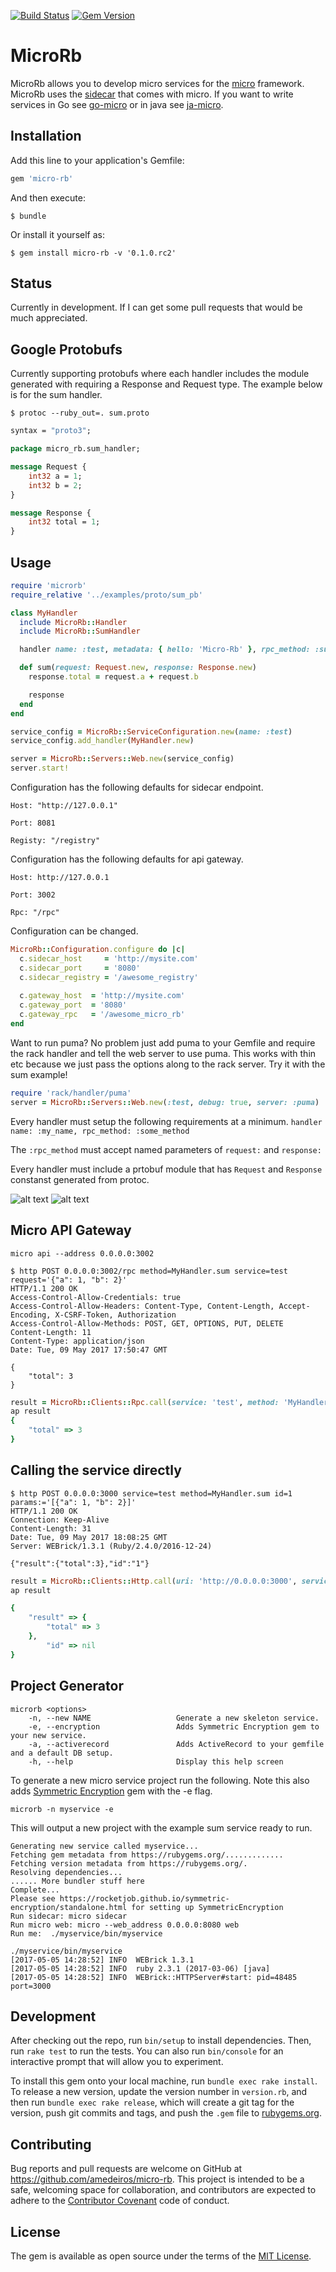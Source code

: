 [![Build Status](https://travis-ci.org/amedeiros/micro-rb.svg?branch=master)](https://travis-ci.org/amedeiros/micro-rb) [![Gem Version](https://badge.fury.io/rb/micro-rb.svg)](https://badge.fury.io/rb/micro-rb)

# MicroRb

MicroRb allows you to develop micro services for the [micro](https://github.com/micro/micro) framework.
MicroRb uses the [sidecar](https://github.com/micro/micro/tree/master/car) that comes with micro. If you want to write services in Go see [go-micro](https://github.com/micro/go-micro) or in java see [ja-micro](https://github.com/Sixt/ja-micro).

## Installation

Add this line to your application's Gemfile:

```ruby
gem 'micro-rb'
```

And then execute:

    $ bundle

Or install it yourself as:

    $ gem install micro-rb -v '0.1.0.rc2'

## Status

Currently in development. If I can get some pull requests that would be much appreciated.

## Google Protobufs

Currently supporting protobufs where each handler includes the module generated with requiring a Response and Request type. The example below is for the sum handler. 

`$ protoc --ruby_out=. sum.proto`


```proto
syntax = "proto3";

package micro_rb.sum_handler;

message Request {
    int32 a = 1;
    int32 b = 2;
}

message Response {
    int32 total = 1;
}

```

## Usage

```ruby
require 'microrb'
require_relative '../examples/proto/sum_pb'

class MyHandler
  include MicroRb::Handler
  include MicroRb::SumHandler

  handler name: :test, metadata: { hello: 'Micro-Rb' }, rpc_method: :sum

  def sum(request: Request.new, response: Response.new)
    response.total = request.a + request.b

    response
  end
end

service_config = MicroRb::ServiceConfiguration.new(name: :test)
service_config.add_handler(MyHandler.new)

server = MicroRb::Servers::Web.new(service_config)
server.start!

```

Configuration has the following defaults for sidecar endpoint.

`Host: "http://127.0.0.1"`

`Port: 8081`

`Registy: "/registry"`

Configuration has the following defaults for api gateway.

`Host: http://127.0.0.1`

`Port: 3002`

`Rpc: "/rpc"`

Configuration can be changed.

```ruby
MicroRb::Configuration.configure do |c|
  c.sidecar_host     = 'http://mysite.com'
  c.sidecar_port     = '8080'
  c.sidecar_registry = '/awesome_registry'
  
  c.gateway_host  = 'http://mysite.com'
  c.gateway_port  = '8080'
  c.gateway_rpc   = '/awesome_micro_rb'
end
```

Want to run puma? No problem just add puma to your Gemfile and require the rack handler and tell the web server to use puma.
This works with thin etc because we just pass the options along to the rack server. Try it with the sum example!

```ruby
require 'rack/handler/puma'
server = MicroRb::Servers::Web.new(:test, debug: true, server: :puma)
```

Every handler must setup the following requirements at a minimum.
`handler name: :my_name, rpc_method: :some_method`

The `:rpc_method` must accept named parameters of `request:` and `response:`

Every handler must include a prtobuf module that has `Request` and `Response` constanst generated from protoc.


![alt text](https://github.com/amedeiros/micro-rb/blob/master/registry.png)
![alt text](https://github.com/amedeiros/micro-rb/blob/master/sum.png)


## Micro API Gateway

`micro api --address 0.0.0.0:3002`

```
$ http POST 0.0.0.0:3002/rpc method=MyHandler.sum service=test request='{"a": 1, "b": 2}'
HTTP/1.1 200 OK
Access-Control-Allow-Credentials: true
Access-Control-Allow-Headers: Content-Type, Content-Length, Accept-Encoding, X-CSRF-Token, Authorization
Access-Control-Allow-Methods: POST, GET, OPTIONS, PUT, DELETE
Content-Length: 11
Content-Type: application/json
Date: Tue, 09 May 2017 17:50:47 GMT

{
    "total": 3
}
```

```ruby
result = MicroRb::Clients::Rpc.call(service: 'test', method: 'MyHandler.sum', params: {a:1, b:2})
ap result
{
    "total" => 3
}
```

## Calling the service directly

```
$ http POST 0.0.0.0:3000 service=test method=MyHandler.sum id=1 params:='[{"a": 1, "b": 2}]'
HTTP/1.1 200 OK
Connection: Keep-Alive
Content-Length: 31
Date: Tue, 09 May 2017 18:08:25 GMT
Server: WEBrick/1.3.1 (Ruby/2.4.0/2016-12-24)

{"result":{"total":3},"id":"1"}
```


```ruby
result = MicroRb::Clients::Http.call(uri: 'http://0.0.0.0:3000', service: 'test', method: 'MyHandler.sum', params: {a:1, b:2})
ap result

{
    "result" => {
        "total" => 3
    },
        "id" => nil
}
```

## Project Generator

```
microrb <options>
    -n, --new NAME                   Generate a new skeleton service.
    -e, --encryption                 Adds Symmetric Encryption gem to your new service.
    -a, --activerecord               Adds ActiveRecord to your gemfile and a default DB setup.
    -h, --help                       Display this help screen
```


To generate a new micro service project run the following. Note this also adds [Symmetric Encryption](https://github.com/rocketjob/symmetric-encryption) gem with the -e flag.

`microrb -n myservice -e`

This will output a new project with the example sum service ready to run.

```
Generating new service called myservice...
Fetching gem metadata from https://rubygems.org/.............
Fetching version metadata from https://rubygems.org/.
Resolving dependencies...
...... More bundler stuff here
Complete...
Please see https://rocketjob.github.io/symmetric-encryption/standalone.html for setting up SymmetricEncryption
Run sidecar: micro sidecar
Run micro web: micro --web_address 0.0.0.0:8080 web
Run me:  ./myservice/bin/myservice
```

```
./myservice/bin/myservice
[2017-05-05 14:28:52] INFO  WEBrick 1.3.1
[2017-05-05 14:28:52] INFO  ruby 2.3.1 (2017-03-06) [java]
[2017-05-05 14:28:52] INFO  WEBrick::HTTPServer#start: pid=48485 port=3000
```

## Development

After checking out the repo, run `bin/setup` to install dependencies. Then, run `rake test` to run the tests. You can also run `bin/console` for an interactive prompt that will allow you to experiment.

To install this gem onto your local machine, run `bundle exec rake install`. To release a new version, update the version number in `version.rb`, and then run `bundle exec rake release`, which will create a git tag for the version, push git commits and tags, and push the `.gem` file to [rubygems.org](https://rubygems.org).

## Contributing

Bug reports and pull requests are welcome on GitHub at https://github.com/amedeiros/micro-rb. This project is intended to be a safe, welcoming space for collaboration, and contributors are expected to adhere to the [Contributor Covenant](http://contributor-covenant.org) code of conduct.


## License

The gem is available as open source under the terms of the [MIT License](http://opensource.org/licenses/MIT).

